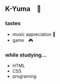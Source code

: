 ## K-Yuma　🍜
### tastes
 - music appreciation 🎵
 - game　🎮

### while studying...
 - HTML
 - CSS
 - programing


<!--
**K-Yuma/K-Yuma** is a ✨ _special_ ✨ repository because its `README.md` (this file) appears on your GitHub profile.

Here are some ideas to get you started:

- 🔭 I’m currently working on ...
- 🌱 I’m currently learning ...
- 👯 I’m looking to collaborate on ...
- 🤔 I’m looking for help with ...
- 💬 Ask me about ...
- 📫 How to reach me: ...
- 😄 Pronouns: ...
- ⚡ Fun fact: ...
-->

